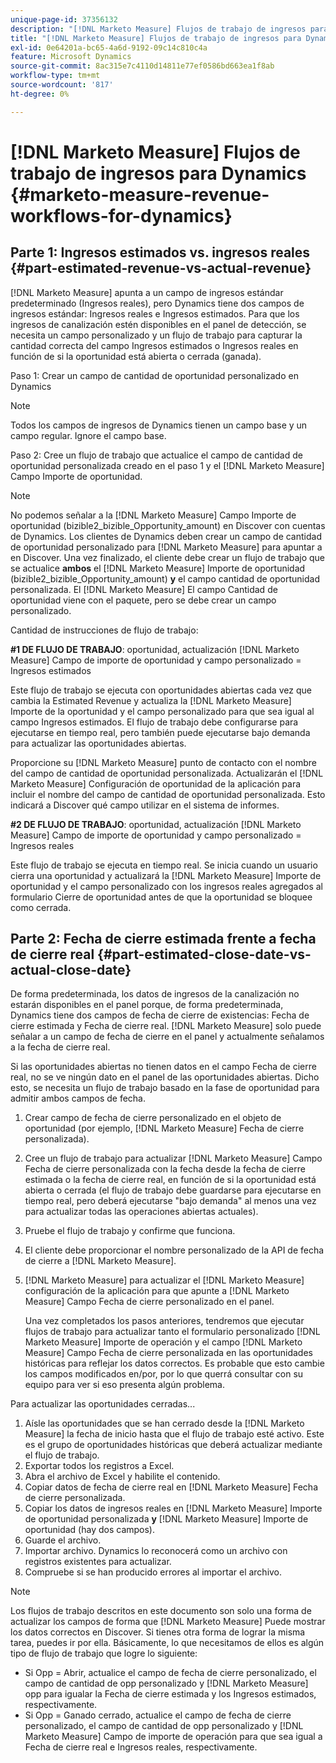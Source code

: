 ```yaml
---
unique-page-id: 37356132
description: "[!DNL Marketo Measure] Flujos de trabajo de ingresos para Dynamics - [!DNL Marketo Measure] - Documentación del producto"
title: "[!DNL Marketo Measure] Flujos de trabajo de ingresos para Dynamics"
exl-id: 0e64201a-bc65-4a6d-9192-09c14c810c4a
feature: Microsoft Dynamics
source-git-commit: 8ac315e7c4110d14811e77ef0586bd663ea1f8ab
workflow-type: tm+mt
source-wordcount: '817'
ht-degree: 0%

---
```


# [!DNL Marketo Measure] Flujos de trabajo de ingresos para Dynamics {#marketo-measure-revenue-workflows-for-dynamics}

## Parte 1: Ingresos estimados vs. ingresos reales {#part-estimated-revenue-vs-actual-revenue}

[!DNL Marketo Measure] apunta a un campo de ingresos estándar predeterminado (Ingresos reales), pero Dynamics tiene dos campos de ingresos estándar: Ingresos reales e Ingresos estimados. Para que los ingresos de canalización estén disponibles en el panel de detección, se necesita un campo personalizado y un flujo de trabajo para capturar la cantidad correcta del campo Ingresos estimados o Ingresos reales en función de si la oportunidad está abierta o cerrada (ganada).

Paso 1: Crear un campo de cantidad de oportunidad personalizado en Dynamics

>[!NOTE]
>
>Todos los campos de ingresos de Dynamics tienen un campo base y un campo regular. Ignore el campo base.

Paso 2: Cree un flujo de trabajo que actualice el campo de cantidad de oportunidad personalizada creado en el paso 1 y el [!DNL Marketo Measure] Campo Importe de oportunidad.

>[!NOTE]
>
>No podemos señalar a la [!DNL Marketo Measure] Campo Importe de oportunidad (bizible2_bizible_Opportunity_amount) en Discover con cuentas de Dynamics. Los clientes de Dynamics deben crear un campo de cantidad de oportunidad personalizado para [!DNL Marketo Measure] para apuntar a en Discover. Una vez finalizado, el cliente debe crear un flujo de trabajo que se actualice **ambos** el [!DNL Marketo Measure] Importe de oportunidad (bizible2_bizible_Opportunity_amount) **y** el campo cantidad de oportunidad personalizada. El [!DNL Marketo Measure] El campo Cantidad de oportunidad viene con el paquete, pero se debe crear un campo personalizado.

Cantidad de instrucciones de flujo de trabajo:

**#1 DE FLUJO DE TRABAJO**: oportunidad, actualización [!DNL Marketo Measure] Campo de importe de oportunidad y campo personalizado = Ingresos estimados

Este flujo de trabajo se ejecuta con oportunidades abiertas cada vez que cambia la Estimated Revenue y actualiza la [!DNL Marketo Measure] Importe de la oportunidad y el campo personalizado para que sea igual al campo Ingresos estimados. El flujo de trabajo debe configurarse para ejecutarse en tiempo real, pero también puede ejecutarse bajo demanda para actualizar las oportunidades abiertas.

Proporcione su [!DNL Marketo Measure] punto de contacto con el nombre del campo de cantidad de oportunidad personalizada. Actualizarán el [!DNL Marketo Measure] Configuración de oportunidad de la aplicación para incluir el nombre del campo de cantidad de oportunidad personalizada. Esto indicará a Discover qué campo utilizar en el sistema de informes.

**#2 DE FLUJO DE TRABAJO**: oportunidad, actualización [!DNL Marketo Measure] Campo de importe de oportunidad y campo personalizado = Ingresos reales

Este flujo de trabajo se ejecuta en tiempo real. Se inicia cuando un usuario cierra una oportunidad y actualizará la [!DNL Marketo Measure] Importe de oportunidad y el campo personalizado con los ingresos reales agregados al formulario Cierre de oportunidad antes de que la oportunidad se bloquee como cerrada.

## Parte 2: Fecha de cierre estimada frente a fecha de cierre real {#part-estimated-close-date-vs-actual-close-date}

De forma predeterminada, los datos de ingresos de la canalización no estarán disponibles en el panel porque, de forma predeterminada, Dynamics tiene dos campos de fecha de cierre de existencias: Fecha de cierre estimada y Fecha de cierre real. [!DNL Marketo Measure] solo puede señalar a un campo de fecha de cierre en el panel y actualmente señalamos a la fecha de cierre real.

Si las oportunidades abiertas no tienen datos en el campo Fecha de cierre real, no se ve ningún dato en el panel de las oportunidades abiertas. Dicho esto, se necesita un flujo de trabajo basado en la fase de oportunidad para admitir ambos campos de fecha.

1. Crear campo de fecha de cierre personalizado en el objeto de oportunidad (por ejemplo, [!DNL Marketo Measure] Fecha de cierre personalizada).
1. Cree un flujo de trabajo para actualizar [!DNL Marketo Measure] Campo Fecha de cierre personalizada con la fecha desde la fecha de cierre estimada o la fecha de cierre real, en función de si la oportunidad está abierta o cerrada (el flujo de trabajo debe guardarse para ejecutarse en tiempo real, pero deberá ejecutarse &quot;bajo demanda&quot; al menos una vez para actualizar todas las operaciones abiertas actuales).
1. Pruebe el flujo de trabajo y confirme que funciona.
1. El cliente debe proporcionar el nombre personalizado de la API de fecha de cierre a [!DNL Marketo Measure].
1. [!DNL Marketo Measure] para actualizar el [!DNL Marketo Measure] configuración de la aplicación para que apunte a [!DNL Marketo Measure] Campo Fecha de cierre personalizado en el panel.

   Una vez completados los pasos anteriores, tendremos que ejecutar flujos de trabajo para actualizar tanto el formulario personalizado [!DNL Marketo Measure] Importe de operación y el campo [!DNL Marketo Measure] Campo Fecha de cierre personalizada en las oportunidades históricas para reflejar los datos correctos. Es probable que esto cambie los campos modificados en/por, por lo que querrá consultar con su equipo para ver si eso presenta algún problema.

Para actualizar las oportunidades cerradas...

1. Aísle las oportunidades que se han cerrado desde la [!DNL Marketo Measure] la fecha de inicio hasta que el flujo de trabajo esté activo. Este es el grupo de oportunidades históricas que deberá actualizar mediante el flujo de trabajo.
1. Exportar todos los registros a Excel.
1. Abra el archivo de Excel y habilite el contenido.
1. Copiar datos de fecha de cierre real en [!DNL Marketo Measure] Fecha de cierre personalizada.
1. Copiar los datos de ingresos reales en [!DNL Marketo Measure] Importe de oportunidad personalizada **y** [!DNL Marketo Measure] Importe de oportunidad (hay dos campos).
1. Guarde el archivo.
1. Importar archivo. Dynamics lo reconocerá como un archivo con registros existentes para actualizar.
1. Compruebe si se han producido errores al importar el archivo.

>[!NOTE]
>
>Los flujos de trabajo descritos en este documento son solo una forma de actualizar los campos de forma que [!DNL Marketo Measure] Puede mostrar los datos correctos en Discover. Si tienes otra forma de lograr la misma tarea, puedes ir por ella. Básicamente, lo que necesitamos de ellos es algún tipo de flujo de trabajo que logre lo siguiente:
>
> * Si Opp = Abrir, actualice el campo de fecha de cierre personalizado, el campo de cantidad de opp personalizado y [!DNL Marketo Measure] opp para igualar la Fecha de cierre estimada y los Ingresos estimados, respectivamente.
> * Si Opp = Ganado cerrado, actualice el campo de fecha de cierre personalizado, el campo de cantidad de opp personalizado y [!DNL Marketo Measure] Campo de importe de operación para que sea igual a Fecha de cierre real e Ingresos reales, respectivamente.
